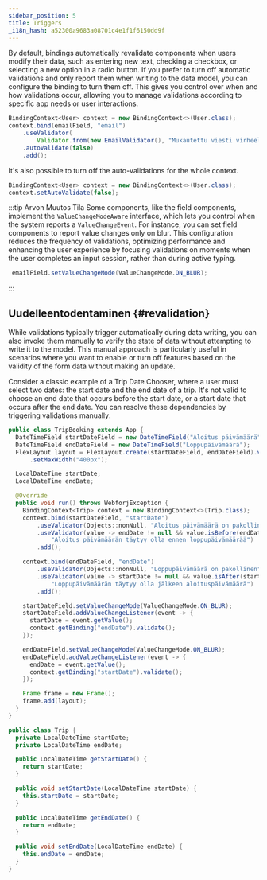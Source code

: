 ```yaml
---
sidebar_position: 5
title: Triggers
_i18n_hash: a52300a9683a08701c4e1f1f6150dd9f
---
```

By default, bindings automatically revalidate components when users modify their data, such as entering new text, checking a checkbox, or selecting a new option in a radio button. If you prefer to turn off automatic validations and only report them when writing to the data model, you can configure the binding to turn them off. This gives you control over when and how validations occur, allowing you to manage validations according to specific app needs or user interactions.

```java
BindingContext<User> context = new BindingContext<>(User.class);
context.bind(emailField, "email")
    .useValidator(
        Validator.from(new EmailValidator(), "Mukautettu viesti virheelliselle sähköpostiosoitteelle"))
    .autoValidate(false)
    .add();
```

It's also possible to turn off the auto-validations for the whole context.

```java
BindingContext<User> context = new BindingContext<>(User.class);
context.setAutoValidate(false);
```

:::tip Arvon Muutos Tila
Some components, like the field components, implement the `ValueChangeModeAware` interface, which lets you control when the system reports a `ValueChangeEvent`. For instance, you can set field components to report value changes only on blur. This configuration reduces the frequency of validations, optimizing performance and enhancing the user experience by focusing validations on moments when the user completes an input session, rather than during active typing.

```java
 emailField.setValueChangeMode(ValueChangeMode.ON_BLUR);
```
:::

## Uudelleentodentaminen {#revalidation}

While validations typically trigger automatically during data writing, you can also invoke them manually to verify the state of data without attempting to write it to the model. This manual approach is particularly useful in scenarios where you want to enable or turn off features based on the validity of the form data without making an update.

Consider a classic example of a Trip Date Chooser, where a user must select two dates: the start date and the end date of a trip. It's not valid to choose an end date that occurs before the start date, or a start date that occurs after the end date. You can resolve these dependencies by triggering validations manually:

<Tabs>
<TabItem value="TripBooking" label="TripBooking.java">

```java showLineNumbers
public class TripBooking extends App {
  DateTimeField startDateField = new DateTimeField("Aloitus päivämäärä");
  DateTimeField endDateField = new DateTimeField("Loppupäivämäärä");
  FlexLayout layout = FlexLayout.create(startDateField, endDateField).vertical().build().setStyle("margin", "20px auto")
      .setMaxWidth("400px");

  LocalDateTime startDate;
  LocalDateTime endDate;

  @Override
  public void run() throws WebforjException {
    BindingContext<Trip> context = new BindingContext<>(Trip.class);
    context.bind(startDateField, "startDate")
        .useValidator(Objects::nonNull, "Aloitus päivämäärä on pakollinen")
        .useValidator(value -> endDate != null && value.isBefore(endDate),
            "Aloitus päivämäärän täytyy olla ennen loppupäivämäärää")
        .add();

    context.bind(endDateField, "endDate")
        .useValidator(Objects::nonNull, "Loppupäivämäärä on pakollinen")
        .useValidator(value -> startDate != null && value.isAfter(startDate),
            "Loppupäivämäärän täytyy olla jälkeen aloituspäivämäärä")
        .add();

    startDateField.setValueChangeMode(ValueChangeMode.ON_BLUR);
    startDateField.addValueChangeListener(event -> {
      startDate = event.getValue();
      context.getBinding("endDate").validate();
    });

    endDateField.setValueChangeMode(ValueChangeMode.ON_BLUR);
    endDateField.addValueChangeListener(event -> {
      endDate = event.getValue();
      context.getBinding("startDate").validate();
    });

    Frame frame = new Frame();
    frame.add(layout);
  }
}
```

</TabItem>
<TabItem value="Trip" label="Trip.java">

```java showLineNumbers
public class Trip {
  private LocalDateTime startDate;
  private LocalDateTime endDate;

  public LocalDateTime getStartDate() {
    return startDate;
  }

  public void setStartDate(LocalDateTime startDate) {
    this.startDate = startDate;
  }

  public LocalDateTime getEndDate() {
    return endDate;
  }

  public void setEndDate(LocalDateTime endDate) {
    this.endDate = endDate;
  }
}
```

</TabItem>
</Tabs>
